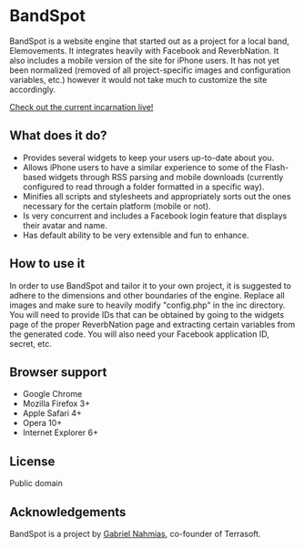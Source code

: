 BandSpot
=============

BandSpot is a website engine that started out as a project for a local band, Elemovements.  It integrates heavily with Facebook and ReverbNation.  It also includes a mobile version of the site for iPhone users.  It has not yet been normalized (removed of all project-specific images and configuration variables, etc.) however it would not take much to customize the site accordingly.

[Check out the current incarnation live!](http://www.elemovements.com)

What does it do?
-----------

* Provides several widgets to keep your users up-to-date about you.
* Allows iPhone users to have a similar experience to some of the Flash-based widgets through RSS parsing and mobile downloads (currently configured to read through a folder formatted in a specific way).
* Minifies all scripts and stylesheets and appropriately sorts out the ones necessary for the certain platform (mobile or not).
* Is very concurrent and includes a Facebook login feature that displays their avatar and name.
* Has default ability to be very extensible and fun to enhance.

How to use it
-----------

In order to use BandSpot and tailor it to your own project, it is suggested to adhere to the dimensions and other boundaries of the engine.  Replace all images and make sure to heavily modify "config.php" in the inc directory.  You will need to provide IDs that can be obtained by going to the widgets page of the proper ReverbNation page and extracting certain variables from the generated code.  You will also need your Facebook application ID, secret, etc.

Browser support
-----------

* Google Chrome
* Mozilla Firefox 3+
* Apple Safari 4+
* Opera 10+
* Internet Explorer 6+

License
-----------

Public domain

Acknowledgements
------------

BandSpot is a project by [Gabriel Nahmias](http://github.com/terrasoftlabs), co-founder of Terrasoft.